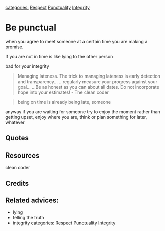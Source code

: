 [categories:](categories/index.md) [Respect](../categories/Respect.md) [Punctuality](../categories/Punctuality.md) [Integrity](../categories/Integrity.md)
# Be punctual

when you agree to meet someone at a certain time you are making a promise.

If you are not in time is like lying to the other person

bad for your integrity

 
> Managing lateness. The trick to managing lateness is early detection and transparency... ...regularly measure your progress against your goal... ...Be as honest as you can about all dates. Do not incorporate hope into your estimates! - The clean coder

> being on time is already being late, someone

anyway if you are waiting for someone try to enjoy the moment rather than getting upset, enjoy where you are, think or plan something for later, whatever

## Quotes

## Resources

clean coder

## Credits

## Related advices:

- lying
- telling the truth
- integrity
[categories:](categories/index.md) [Respect](../categories/Respect.md) [Punctuality](../categories/Punctuality.md) [Integrity](../categories/Integrity.md)